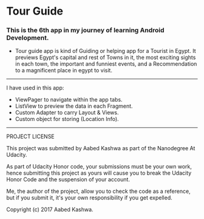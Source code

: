 # Tour Guide
### This is the 6th app in my journey of learning Android Development.

* Tour guide app is kind of Guiding or helping app for a Tourist in Egypt. It previews Egypt's capital and rest of Towns in it, the most exciting sights in each town, the important and funniest events, and a Recommendation to a magnificent place in egypt to visit.

----------------------------------------------
I have used in this app:

* ViewPager to navigate within the app tabs.
* ListView to preview the data in each Fragment.
* Custom Adapter to carry Layout & Views.
* Custom object for storing (Location Info).
----------------------------------------------
PROJECT LICENSE

This project was submitted by Aabed Kashwa as part of the Nanodegree At Udacity.

As part of Udacity Honor code, your submissions must be your own work, hence
submitting this project as yours will cause you to break the Udacity Honor Code
and the suspension of your account.

Me, the author of the project, allow you to check the code as a reference, but if
you submit it, it's your own responsibility if you get expelled.

Copyright (c) 2017 Aabed Kashwa.
